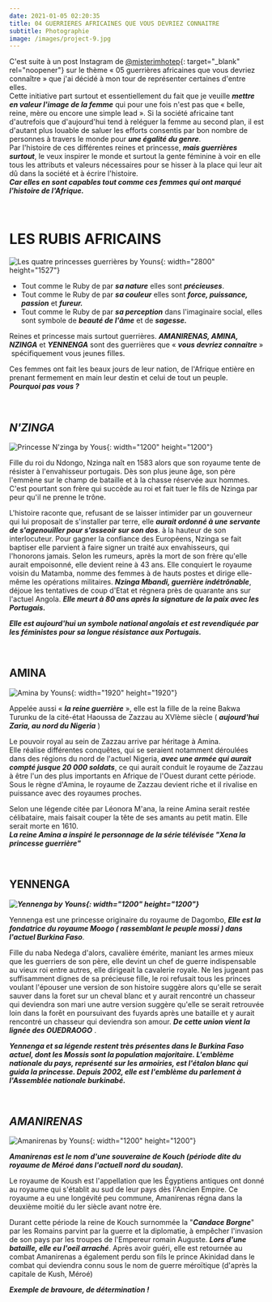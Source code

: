 ```yaml
---
date: 2021-01-05 02:20:35
title: 04 GUERRIERES AFRICAINES QUE VOUS DEVRIEZ CONNAITRE
subtitle: Photographie
image: /images/project-9.jpg
---
```


C'est suite &agrave; un post Instagram de&nbsp;[@misterimhotep](https://www.instagram.com/misterimhotep){: target="_blank" rel="noopener"} sur le th&egrave;me &laquo; 05 guerri&egrave;res africaines que vous devriez conna&icirc;tre &raquo; que j'ai décidé &agrave; mon tour de représenter certaines d'entre elles.&nbsp;<br>Cette initiative part surtout et essentiellement du fait que je veuille ***mettre en valeur l'image de la femme*** qui pour une fois n'est pas que &laquo; belle, reine, m&egrave;re ou encore une simple lead &raquo;. Si la société africaine tant d'autrefois que d'aujourd'hui tend &agrave; reléguer la femme au second plan, il est d'autant plus louable de saluer les efforts consentis par bon nombre de personnes &agrave; travers le monde pour ***une égalité du genre***.&nbsp;<br>Par l'histoire de ces différentes reines et princesse, ***mais guerri&egrave;res surtout***, le veux inspirer le monde et surtout la gente féminine &agrave; voir en elle tous les attributs et valeurs nécessaires pour se hisser &agrave; la place qui leur ait d&ucirc; dans la société et &agrave; écrire l'histoire.&nbsp;<br>***Car elles en sont capables tout comme ces femmes qui ont marqué l'histoire de l'Afrique.&nbsp;***

&nbsp;

# LES RUBIS AFRICAINS

![Les quatre princesses guerrières by Youns](/images/4-guerrieres.jpg "Les Rubis Africains Ⓒ Youns, Mai 2022"){: width="2800" height="1527"}

* Tout comme le Ruby de par ***sa nature*** elles sont ***précieuses***.
* Tout comme le Ruby de par ***sa couleur*** elles sont ***force, puissance, passion*** et ***fureur.***
* Tout comme le Ruby de par ***sa perception*** dans l'imaginaire social, elles sont symbole de ***beauté de l'&acirc;me*** et de ***sagesse.***

Reines et princesse mais surtout guerri&egrave;res. ***AMANIRENAS, AMINA, NZINGA*** et&nbsp;***YENNENGA*** sont des guerri&egrave;res que &laquo; ***vous devriez connaitre*** &raquo; &nbsp;spécifiquement vous jeunes filles.

Ces femmes ont fait les beaux jours de leur nation, de l'Afrique enti&egrave;re en prenant fermement en main leur destin et celui de tout un peuple.&nbsp;<br>***Pourquoi pas vous ?&nbsp;***

&nbsp;

## ***N'ZINGA***

![Princesse N'zinga by Yous](/images/nzinga.jpg "N'Zinga Ⓒ Youns, Mai 2022"){: width="1200" height="1200"}

Fille du roi du Ndongo, Nzinga na&icirc;t en 1583 alors que son royaume tente de résister &agrave; l'envahisseur portugais. D&egrave;s son plus jeune &acirc;ge, son p&egrave;re l'emm&egrave;ne sur le champ de bataille et &agrave; la chasse réservée aux hommes. C'est pourtant son fr&egrave;re qui succ&egrave;de au roi et fait tuer le fils de Nzinga par peur qu'il ne prenne le tr&ocirc;ne.&nbsp;

L'histoire raconte que, refusant de se laisser intimider par un gouverneur qui lui proposait de s'installer par terre, elle ***aurait ordonné &agrave; une servante de s'agenouiller pour s'asseoir sur son dos***. &agrave; la hauteur de son interlocuteur. Pour gagner la confiance des Européens, Nzinga se fait baptiser elle parvient &agrave; faire signer un traité aux envahisseurs, qui l'honorons jamais. Selon les rumeurs, apr&egrave;s la mort de son fr&egrave;re qu'elle aurait empoisonné, elle devient reine &agrave; 43 ans. Elle conquiert le royaume voisin du Matamba, nomme des femmes &agrave; de hauts postes et dirige elle-m&ecirc;me les opérations militaires. ***Nzinga Mbandi, guerri&egrave;re indétr&ocirc;nable***, déjoue les tentatives de coup d'Etat et régnera pr&egrave;s de quarante ans sur l'actuel Angola. ***Elle meurt &agrave; 80 ans apr&egrave;s la signature de la paix avec les Portugais.***&nbsp;

***Elle est aujourd'hui un symbole national angolais et est revendiquée par les féministes pour sa longue résistance aux Portugais.&nbsp;***

&nbsp;

## AMINA

![Amina by Youns](/images/amina.jpg "Amina  Ⓒ Youns, Mai 2022"){: width="1920" height="1920"}

Appelée aussi &laquo; ***la reine guerri&egrave;re*** &raquo;, elle est la fille de la reine Bakwa Turunku de la cité-état Haoussa de Zazzau au XVl&egrave;me si&egrave;cle ( ***aujourd'hui Zaria, au nord du Nigeria*** )

Le pouvoir royal au sein de Zazzau arrive par héritage &agrave; Amina.&nbsp;<br>Elle réalise différentes conqu&ecirc;tes, qui se seraient notamment déroulées dans des régions du nord de l'actuel Nigeria, ***avec une armée qui aurait compté jusque 20 000 soldats***, ce qui aurait conduit le royaume de Zazzau &agrave; &ecirc;tre l'un des plus importants en Afrique de l'Ouest durant cette période. Sous le r&egrave;gne d'Amina, le royaume de Zazzau devient riche et il rivalise en puissance avec des royaumes proches.&nbsp;

Selon une légende citée par Léonora M'ana, la reine Amina serait restée célibataire, mais faisait couper la t&ecirc;te de ses amants au petit matin. Elle serait morte en 1610.&nbsp;<br>***La reine Amina a inspiré le personnage de la série télévisée "Xena la princesse guerri&egrave;re"***

&nbsp;

## YENNENGA

***![Yennenga by Youns](/images/yennenga.jpg "Yennenga Ⓒ Youns, Mai 2022"){: width="1200" height="1200"}***

Yennenga est une princesse originaire du royaume de Dagombo, ***Elle est la fondatrice du royaume Moogo ( rassemblant le peuple mossi ) dans l'actuel Burkina Faso***.&nbsp;

Fille du naba Nedega d'alors, cavali&egrave;re émérite, maniant les armes mieux que les guerriers de son p&egrave;re, elle devint un chef de guerre indispensable au vieux roi entre autres, elle dirigeait la cavalerie royale. Ne les jugeant pas suffisamment dignes de sa précieuse fille, le roi refusait tous les princes voulant l'épouser une version de son histoire sugg&egrave;re alors qu'elle se serait sauver dans la foret sur un cheval blanc et y aurait rencontré un chasseur qui deviendra son mari une autre version sugg&egrave;re qu'elle se serait retrouvée loin dans la for&ecirc;t en poursuivant des fuyards apr&egrave;s une bataille et y aurait rencontré un chasseur qui deviendra son amour. ***De cette union vient la lignée des OUEDRAOGO***&nbsp;.

***Yennenga et sa légende restent tr&egrave;s présentes dans le Burkina Faso actuel, dont les Mossis sont la population majoritaire. L'embl&egrave;me nationale du pays, représenté sur les armoiries, est l'étalon blanc qui guida la princesse. Depuis 2002, elle est l'embl&egrave;me du parlement &agrave; l'Assemblée nationale burkinabé.&nbsp;***

&nbsp;

## ***AMANIRENAS***

![Amanirenas by Youns](/images/amanirenas.jpg "Amanirenas Ⓒ Youns, Mai 2022"){: width="1200" height="1200"}

***Amanirenas est le nom d'une souveraine de Kouch (période dite du royaume de Méroé dans l'actuell nord du soudan).&nbsp;***

Le royaume de Koush est l'appellation que les &Eacute;gyptiens antiques ont donné au royaume qui s'établit au sud de leur pays d&egrave;s l'Ancien Empire. Ce royaume a eu une longévité peu commune, Amanirenas régna dans la deuxi&egrave;me moitié du ler si&egrave;cle avant notre &egrave;re.&nbsp;

Durant cette période la reine de Kouch surnommée la "***Candace Borgne***" par les Romains parvint par la guerre et la diplomatie, &agrave; emp&ecirc;cher l'invasion de son pays par les troupes de l'Empereur romain Auguste. ***Lors d'une bataille, elle eu l'oeil arraché***. Apr&egrave;s avoir guéri, elle est retournée au combat Amanirenas a également perdu son fils le prince Akinidad dans le combat qui deviendra connu sous le nom de guerre méroïtique (d'apr&egrave;s la capitale de Kush, Méroé)&nbsp;

***Exemple de bravoure, de détermination \!&nbsp;***
